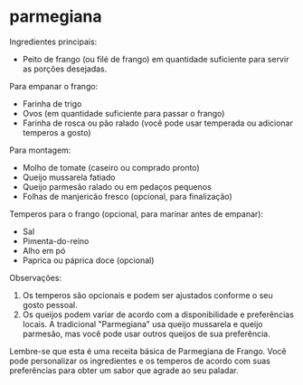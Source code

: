 # parmegiana 

Ingredientes principais:

- Peito de frango (ou filé de frango) em quantidade suficiente para servir as porções desejadas.

Para empanar o frango:

- Farinha de trigo
- Ovos (em quantidade suficiente para passar o frango)
- Farinha de rosca ou pão ralado (você pode usar temperada ou adicionar temperos a gosto)

Para montagem:

- Molho de tomate (caseiro ou comprado pronto)
- Queijo mussarela fatiado
- Queijo parmesão ralado ou em pedaços pequenos
- Folhas de manjericão fresco (opcional, para finalização)

Temperos para o frango (opcional, para marinar antes de empanar):

- Sal
- Pimenta-do-reino
- Alho em pó
- Paprica ou páprica doce (opcional)

Observações:

1. Os temperos são opcionais e podem ser ajustados conforme o seu gosto pessoal.
2. Os queijos podem variar de acordo com a disponibilidade e preferências locais. A tradicional "Parmegiana" usa queijo mussarela e queijo parmesão, mas você pode usar outros queijos de sua preferência.

Lembre-se que esta é uma receita básica de Parmegiana de Frango. Você pode personalizar os ingredientes e os temperos de acordo com suas preferências para obter um sabor que agrade ao seu paladar.
